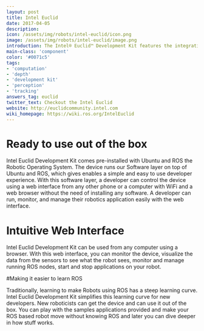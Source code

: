 ```yaml
---
layout: post
title: Intel Euclid
date: 2017-04-05
description:
icon: /assets/img/robots/intel-euclid/icon.png
image: /assets/img/robots/intel-euclid/image.png
introduction: The Intel® Euclid™ Development Kit features the integration of Intel® RealSense™ depth camera technology, a motion camera, and an Intel® Atom™ x7-Z8700 Quad core CPU to produce a compact and sleek all-in-one computer and depth camera. The Intel® Euclid™ Development Kit is designed to be operable out of the box with pre-installed software including an Ubuntu® operating system.
main-class: 'component'
color: '#0071c5'
tags:
- 'computation'
- 'depth'
- 'development kit'
- 'perception'
- 'tracking'
answers_tag: euclid
twitter_text: Checkout the Intel Euclid
website: http://euclidcommunity.intel.com
wiki_homepage: https://wiki.ros.org/IntelEuclid
---
```



# Ready to use out of the box

Intel Euclid Development Kit comes pre-installed with Ubuntu and ROS the Robotic Operating System. The device runs our Software layer on top of Ubuntu and ROS, which gives enables a simple and easy to use developer experience. With this software layer, a developer can control the device using a web interface from any other phone or a computer with WiFi and a web browser without the need of installing any software. A developer can run, monitor, and manage their robotics application easily with the web interface.

# Intuitive Web Interface

Intel Euclid Development Kit can be used from any computer using a browser. With this web interface, you can monitor the device, visualize the data from the sensors to see what the robot sees, monitor and manage running ROS nodes, start and stop applications on your robot.

#Making it easier to learn ROS

Traditionally, learning to make Robots using ROS has a steep learning curve. Intel Euclid Development Kit simplifies this learning curve for new developers. New roboticists can get the device and can use it out of the box. You can play with the samples applications provided and make your ROS based robot move without knowing ROS and later you can dive deeper in how stuff works.
